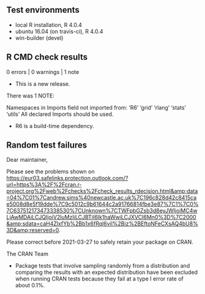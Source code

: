 ## Test environments
* local R installation, R 4.0.4
* ubuntu 16.04 (on travis-ci), R 4.0.4
* win-builder (devel)

## R CMD check results

0 errors | 0 warnings | 1 note

* This is a new release.

There was 1 NOTE:

Namespaces in Imports field not imported from:
  ‘R6’ ‘grid’ ‘rlang’ ‘stats’ ‘utils’
   All declared Imports should be used. 

* R6 is a build-time dependency.
  
## Random test failures

Dear maintainer,

Please see the problems shown on
<https://eur03.safelinks.protection.outlook.com/?url=https%3A%2F%2Fcran.r-project.org%2Fweb%2Fchecks%2Fcheck_results_rdecision.html&amp;data=04%7C01%7Candrew.sims%40newcastle.ac.uk%7C196c828d42c8415cae5008d8e5f19dde%7C9c5012c9b61644c2a91766814fbe3e87%7C1%7C0%7C637512173473338530%7CUnknown%7CTWFpbGZsb3d8eyJWIjoiMC4wLjAwMDAiLCJQIjoiV2luMzIiLCJBTiI6Ik1haWwiLCJXVCI6Mn0%3D%7C2000&amp;sdata=caH4ZlxfYb%2Bb1x6fRql6vil%2Biz%2BEftoNFeCXsAQ4bU8%3D&amp;reserved=0>.

Please correct before 2021-03-27 to safely retain your package on CRAN.

The CRAN Team

* Package tests that involve sampling randomly from a distribution and
  comparing the results with an expected distribution have been excluded when 
  running CRAN tests because they fail at a type I error rate of about 0.1%.
  
  
